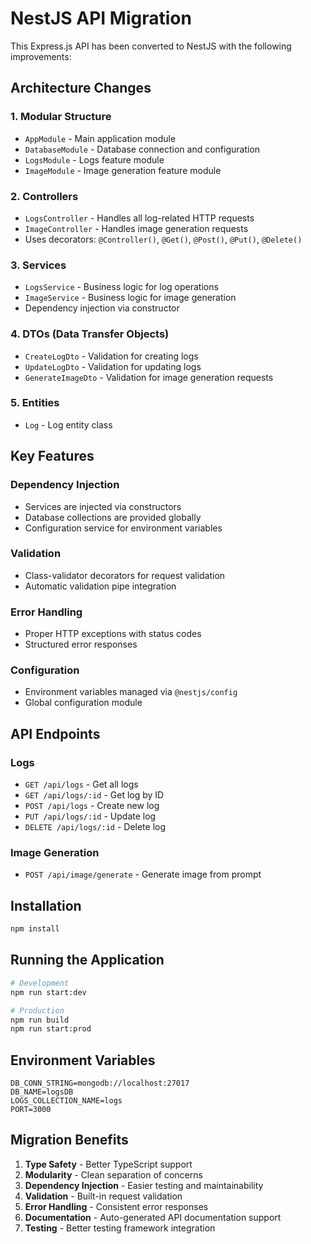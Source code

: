 # NestJS API Migration

This Express.js API has been converted to NestJS with the following improvements:

## Architecture Changes

### 1. **Modular Structure**

- `AppModule` - Main application module
- `DatabaseModule` - Database connection and configuration
- `LogsModule` - Logs feature module
- `ImageModule` - Image generation feature module

### 2. **Controllers**

- `LogsController` - Handles all log-related HTTP requests
- `ImageController` - Handles image generation requests
- Uses decorators: `@Controller()`, `@Get()`, `@Post()`, `@Put()`, `@Delete()`

### 3. **Services**

- `LogsService` - Business logic for log operations
- `ImageService` - Business logic for image generation
- Dependency injection via constructor

### 4. **DTOs (Data Transfer Objects)**

- `CreateLogDto` - Validation for creating logs
- `UpdateLogDto` - Validation for updating logs
- `GenerateImageDto` - Validation for image generation requests

### 5. **Entities**

- `Log` - Log entity class

## Key Features

### Dependency Injection

- Services are injected via constructors
- Database collections are provided globally
- Configuration service for environment variables

### Validation

- Class-validator decorators for request validation
- Automatic validation pipe integration

### Error Handling

- Proper HTTP exceptions with status codes
- Structured error responses

### Configuration

- Environment variables managed via `@nestjs/config`
- Global configuration module

## API Endpoints

### Logs

- `GET /api/logs` - Get all logs
- `GET /api/logs/:id` - Get log by ID
- `POST /api/logs` - Create new log
- `PUT /api/logs/:id` - Update log
- `DELETE /api/logs/:id` - Delete log

### Image Generation

- `POST /api/image/generate` - Generate image from prompt

## Installation

```bash
npm install
```

## Running the Application

```bash
# Development
npm run start:dev

# Production
npm run build
npm run start:prod
```

## Environment Variables

```env
DB_CONN_STRING=mongodb://localhost:27017
DB_NAME=logsDB
LOGS_COLLECTION_NAME=logs
PORT=3000
```

## Migration Benefits

1. **Type Safety** - Better TypeScript support
2. **Modularity** - Clean separation of concerns
3. **Dependency Injection** - Easier testing and maintainability
4. **Validation** - Built-in request validation
5. **Error Handling** - Consistent error responses
6. **Documentation** - Auto-generated API documentation support
7. **Testing** - Better testing framework integration
